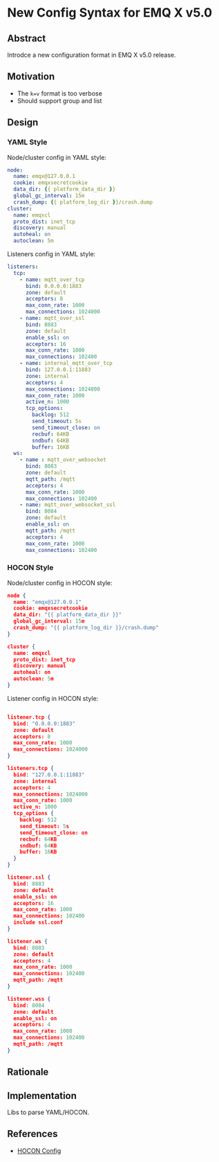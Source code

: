 # New Config Syntax for EMQ X v5.0

## Abstract

Introdce a new configuration format in EMQ X v5.0 release.

## Motivation

- The `k=v` format is too verbose
- Should support group and list

## Design

### YAML Style

Node/cluster config in YAML style:

```yaml
node:
  name: emqx@127.0.0.1
  cookie: emqxsecretcookie
  data_dir: {{ platform_data_dir }}
  global_gc_interval: 15m
  crash_dump: {{ platform_log_dir }}/crash.dump
cluster:
  name: emqxcl
  proto_dist: inet_tcp
  discovery: manual
  autoheal: on
  autoclean: 5m
```

Listeners config in YAML style:

```yaml
listeners:
  tcp:
    - name: mqtt_over_tcp
      bind: 0.0.0.0:1883
      zone: default
      acceptors: 8
      max_conn_rate: 1000
      max_connections: 1024000
    - name: mqtt_over_ssl
      bind: 8883
      zone: default
      enable_ssl: on
      acceptors: 16
      max_conn_rate: 1000
      max_connections: 102400
    - name: internal_mqtt_over_tcp
      bind: 127.0.0.1:11883
      zone: internal
      acceptors: 4
      max_connections: 1024000
      max_conn_rate: 1000
      active_n: 1000
      tcp_options:
        backlog: 512
        send_timeout: 5s
        send_timeout_close: on
        recbuf: 64KB
        sndbuf: 64KB
        buffer: 16KB
  ws:
    - name : mqtt_over_websocket
      bind: 8083
      zone: default
      mqtt_path: /mqtt
      acceptors: 4
      max_conn_rate: 1000
      max_connections: 102400
    - name: mqtt_over_websocket_ssl
      bind: 8084
      zone: default
      enable_ssl: on
      mqtt_path: /mqtt
      acceptors: 4
      max_conn_rate: 1000
      max_connections: 102400

```

### HOCON Style

Node/cluster config in HOCON style:

```json
node {
  name: "emqx@127.0.0.1"
  cookie: emqxsecretcookie
  data_dir: "{{ platform_data_dir }}"
  global_gc_interval: 15m
  crash_dump: "{{ platform_log_dir }}/crash.dump"
}

cluster {
  name: emqxcl
  proto_dist: inet_tcp
  discovery: manual
  autoheal: on
  autoclean: 5m
}
```

Listener config in HOCON style:

```json

listener.tcp {
  bind: "0.0.0.0:1883"
  zone: default
  acceptors: 8
  max_conn_rate: 1000
  max_connections: 1024000
}

listeners.tcp {
  bind: "127.0.0.1:11883"
  zone: internal
  acceptors: 4
  max_connections: 1024000
  max_conn_rate: 1000
  active_n: 1000
  tcp_options {
    backlog: 512
    send_timeout: 5s
    send_timeout_close: on
    recbuf: 64KB
    sndbuf: 64KB
    buffer: 16KB
  }
}

listener.ssl {
  bind: 8883
  zone: default
  enable_ssl: on
  acceptors: 16
  max_conn_rate: 1000
  max_connections: 102400
  include ssl.conf
}

listener.ws {
  bind: 8083
  zone: default
  acceptors: 4
  max_conn_rate: 1000
  max_connections: 102400
  mqtt_path: /mqtt
}

listener.wss {
  bind: 8084
  zone: default
  enable_ssl: on
  acceptors: 4
  max_conn_rate: 1000
  max_connections: 102400
  mqtt_path: /mqtt
}
```

## Rationale

## Implementation

Libs to parse YAML/HOCON.

## References

- [HOCON Config](https://github.com/lightbend/config)
